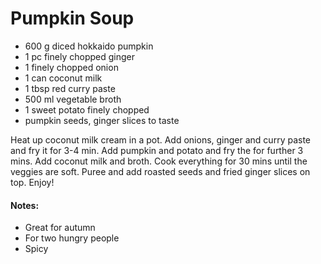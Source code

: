 # Pumpkin Soup

* 600 g diced hokkaido pumpkin
* 1 pc finely chopped ginger
* 1 finely chopped onion
* 1 can coconut milk
* 1 tbsp red curry paste
* 500 ml vegetable broth
* 1 sweet potato finely chopped
* pumpkin seeds, ginger slices to taste

Heat up coconut milk cream in a pot. Add onions, ginger and curry paste and fry it for 3-4 min. Add pumpkin and potato and fry the for further 3 mins. Add coconut milk and broth. Cook everything for 30 mins until the veggies are soft. Puree and add roasted seeds and fried ginger slices on top. Enjoy!

#### Notes:
* Great for autumn
* For two hungry people
* Spicy
